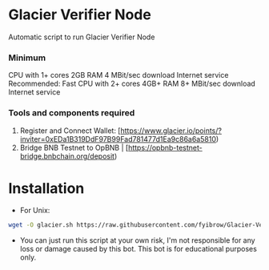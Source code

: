 # Glacier Verifier Node
Automatic script to run Glacier Verifier Node

### Minimum
CPU with 1+ cores
2GB RAM
4 MBit/sec download Internet service
Recommended:
Fast CPU with 2+ cores
4GB+ RAM
8+ MBit/sec download Internet service

### Tools and components required
1. Register and Connect Wallet: [https://www.glacier.io/points/?inviter=0xEDa1B319DdF97B99Fad781477d1Ea9c86a6a5810)
2. Bridge BNB Testnet to OpBNB | [https://opbnb-testnet-bridge.bnbchain.org/deposit) 

# Installation
- For Unix:
```bash
wget -O glacier.sh https://raw.githubusercontent.com/fyibrow/Glacier-Verifier-Node/refs/heads/main/glacier.sh && chmod +x glacier.sh && ./glacier.sh 
```

- You can just run this script at your own risk, I'm not responsible for any loss or damage caused by this bot. This bot is for educational purposes only.
